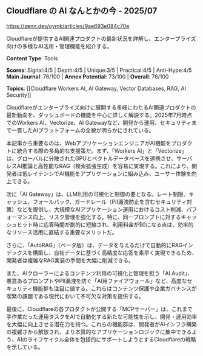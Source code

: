 ## Cloudflare の AI なんとかの今 ‐ 2025/07

https://zenn.dev/oymk/articles/9ae693e084c70e

Cloudflareが提供するAI関連プロダクトの最新状況を詳解し、エンタープライズ向けの多様なAI活用・管理機能を紹介する。

**Content Type**: Tools

**Scores**: Signal:4/5 | Depth:4/5 | Unique:3/5 | Practical:4/5 | Anti-Hype:4/5
**Main Journal**: 76/100 | **Annex Potential**: 73/100 | **Overall**: 76/100

**Topics**: [[Cloudflare Workers AI, AI Gateway, Vector Databases, RAG, AI Security]]

Cloudflareがエンタープライズ向けに展開する多岐にわたるAI関連プロダクトの最新動向を、ダッシュボードの機能を中心に詳しく解説する。2025年7月時点でのWorkers AI、Vectorize、AI Gatewayなど、開発から運用、セキュリティまで一貫したAIプラットフォームの全貌が明らかにされている。

本記事から重要なのは、WebアプリケーションエンジニアがAI機能をプロダクトに統合する際の多角的な支援策だ。まず、「Workers AI」と「Vectorize」は、グローバルに分散されたGPUとベクトルデータベースを連携させ、サーバレスAI推論と高性能なRAG（検索拡張生成）を容易に実現する。これにより、開発者は低レイテンシでAI機能をアプリケーションに組み込み、ユーザー体験を向上できる。

次に「AI Gateway」は、LLM利用の可視化と制御の要となる。レート制限、キャッシュ、フォールバック、ガードレール（PII漏洩防止を含むセキュリティ対策）などを提供し、大規模なAIアプリケーション運用におけるコスト削減、パフォーマンス向上、リスク管理を強化する。特に、同一プロンプトに対するキャッシュヒット時に応答時間が劇的に短縮され、利用料金が$0になる点は、効率的なリソース活用に直結する重要なメリットだ。

さらに、「AutoRAG」（ベータ版）は、データを与えるだけで自動的にRAGインデックスを構築し、自社データに基づく高精度な応答を素早く実現できるため、開発者は複雑なRAG実装の手間を大幅に削減できる。

また、AIクローラーによるコンテンツ利用の可視化と管理を担う「AI Audit」、悪意あるプロンプトやPII漏洩を防ぐ「AI用ファイアウォール」など、高度なセキュリティ機能群も注目に値する。これらはコンテンツ保護や企業ガバナンスが喫緊の課題である現代において不可欠な対策を提供する。

最後に、Cloudflareの各プロダクトが公開する「MCPサーバー」は、これまで手作業だった運用タスクをAIで自動化する新たな可能性を示し、開発・運用効率を大幅に向上させる潜在力を持つ。これらの機能群は、開発者がAIインフラ構築の複雑さから解放され、より本質的なアプリケーションロジックに集中できるよう、AIのライフサイクル全体を包括的にサポートしようとするCloudflareの戦略を示している。
